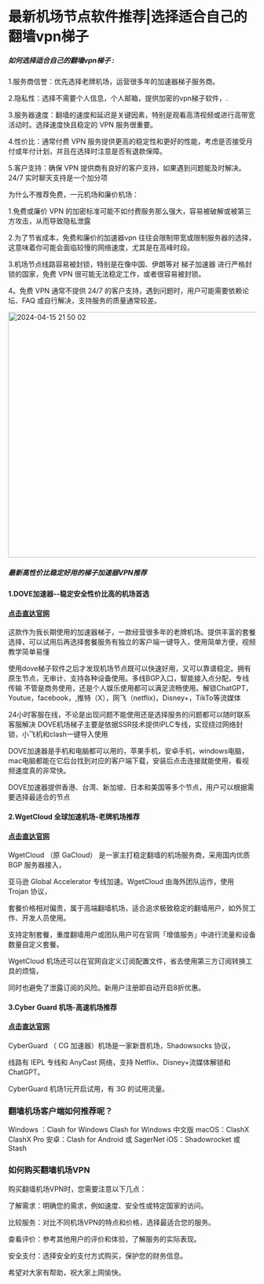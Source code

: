 # 最新机场节点软件推荐|选择适合自己的翻墙vpn梯子

##### 如何选择适合自己的翻墙vpn梯子 :

1.服务商信誉：优先选择老牌机场，运营很多年的加速器梯子服务商。 

 2.隐私性：选择不需要个人信息，个人邮箱，提供加密的vpn梯子软件，.

3.服务器速度：翻墙的速度和延迟是关键因素，特别是观看高清视频或进行高带宽活动时。选择速度快且稳定的 VPN 服务很重要。

4.性价比：通常付费 VPN 服务提供更高的稳定性和更好的性能，考虑是否接受月付或年付计划，并且在选择时注意是否有退款保障。

5.客户支持：确保 VPN 提供商有良好的客户支持，如果遇到问题能及时解决。24/7 实时聊天支持是一个加分项

为什么不推荐免费，一元机场和廉价机场：

1.免费或廉价 VPN 的加密标准可能不如付费服务那么强大，容易被破解或被第三方攻击，从而导致隐私泄露

2.为了节省成本，免费和廉价的加速器vpn 往往会限制带宽或限制服务器的选择，这意味着你可能会面临较慢的网络速度，尤其是在高峰时段。

3.机场节点线路容易被封锁，特别是在像中国、伊朗等对 梯子加速器 进行严格封锁的国家，免费 VPN 很可能无法稳定工作，或者很容易被封锁。

4。免费 VPN 通常不提供 24/7 的客户支持，遇到问题时，用户可能需要依赖论坛、FAQ 或自行解决，支持服务的质量通常较差。

<img width="1000" height="500" alt="2024-04-15 21 50 02" src="https://github.com/user-attachments/assets/4468af4f-ec01-4863-b96c-58fbd352ef4b" />

##### 最新高性价比稳定好用的梯子加速器VPN推荐

#### 1.DOVE加速器--稳定安全性价比高的机场首选
#### [点击直达官网](https://dove8.cc/a.php?alavBTtF8UB)

这款作为我长期使用的加速器梯子，一款经营很多年的老牌机场。提供丰富的套餐选择，可以试用后再选择套餐服务有独立的客户端一键导入，使用简单方便，视频教学简单易懂

使用dove梯子软件之后才发现机场节点既可以快速好用，又可以靠谱稳定。拥有原生节点，无审计、支持各种设备使用。多线BGP入口，智能接入点分配，专线传输 不管是商务使用，还是个人娱乐使用都可以满足流畅使用。解锁ChatGPT，Youtue，facebook，,推特（X），网飞（netflix)，Disney+，TikTo等流媒体

24小时客服在线，不论是出现问题不能使用还是选择服务的问题都可以随时联系客服解决 DOVE机场梯子主要是依据SSR技术提供IPLC专线，实现绕过网络封锁，小飞机和clash一键导入使用

DOVE加速器是手机和电脑都可以用的，苹果手机，安卓手机，windows电脑，mac电脑都能在它后台找到对应的客户端下载，安装后点击连接就能使用，看视频速度真的非常快。

DOVE加速器提供香港、台湾、新加坡、日本和美国等多个节点，用户可以根据需要选择最适合的节点

#### 2.WgetCloud 全球加速机场-老牌机场推荐
#### [点击直达官网](https://dove8.cc/a.php?alavBTtF8UB)

WgetCloud （原 GaCloud） 是一家主打稳定翻墙的机场服务商，采用国内优质 BGP 服务器接入，

亚马逊 Global Accelerator 专线加速。WgetCloud 由海外团队运作，使用 Trojan 协议，

套餐价格相对偏贵，属于高端翻墙机场，适合追求极致稳定的翻墙用户，如外贸工作、开发人员使用。

支持定制套餐，重度翻墙用户或团队用户可在官网「增值服务」中进行流量和设备数量自定义套餐。

WgetCloud 机场还可以在官网自定义订阅配置文件，省去使用第三方订阅转换工具的烦恼，

同时也避免了泄露订阅的风险。新用户注册即自动开启8折优惠。

#### 3.Cyber Guard 机场-高速机场推荐
#### [点击直达官网](https://dove8.cc/a.php?alavBTtF8UB)

CyberGuard （ CG 加速器）机场是一家新晋机场，Shadowsocks 协议，

线路有 IEPL 专线和 AnyCast 网络，支持 Netflix、Disney+流媒体解锁和 ChatGPT。

CyberGuard 机场1元开启试用，有 3G 的试用流量。

### 翻墙机场客户端如何推荐呢？

Windows ：Clash for Windows Clash for Windows 中文版
macOS：ClashX ClashX Pro
安卓：Clash for Android 或 SagerNet
iOS：Shadowrocket 或 Stash

### 如何购买翻墙机场VPN
购买翻墙机场VPN时，您需要注意以下几点：

了解需求：明确您的需求，例如速度、安全性或特定国家的访问。

比较服务：对比不同机场VPN的特点和价格，选择最适合您的服务。

查看评价：参考其他用户的评价和体验，了解服务的实际表现。

安全支付：选择安全的支付方式购买，保护您的财务信息。

希望对大家有帮助，祝大家上网愉快。

